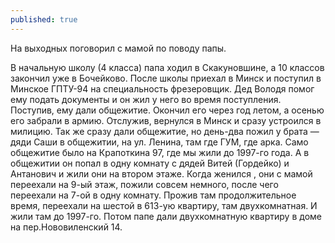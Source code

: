 ```yaml
---
published: true
---
```

На выходных поговорил с мамой по поводу папы.

В начальную школу (4 класса) папа ходил в Скакуновшине, а 10 классов закончил уже в Бочейково. После школы приехал в Минск и поступил в Минское ГПТУ-94 на специальность фрезеровщик. Дед Володя помог ему подать документы и он жил у него во время поступления. Поступив, ему дали общежитие. Окончил его через год летом, а осенью его забрали в армию. Отслужив, вернулся в Минск и сразу устроился в милицию. Так же сразу дали общежитие, но день-два пожил у брата — дяди Саши в общежитии, на ул. Ленина, там где ГУМ, где арка. Само общежитие было на Крапоткина 97, где мы жили до 1997-го года. А в общежитии он попал в одну комнату с дядей Витей (Гордейко) и Антанович и жили они на втором этаже. Когда женился , они с мамой переехали на 9-ый этаж, пожили совсем немного, после чего переехали на 7-ой в одну комнату. Прожив там продолжительное время, переехали на шестой в 613-ую квартиру, там двухкомнатная. И жили там до 1997-го. Потом папе дали двухкомнатную квартиру в доме на пер.Нововиленский 14.
